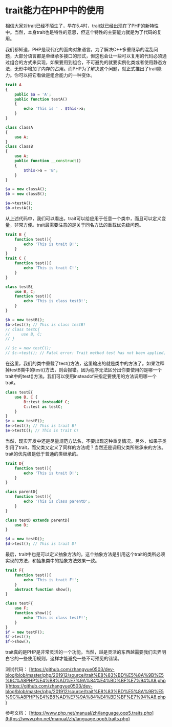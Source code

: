 # trait能力在PHP中的使用

相信大家对trait已经不陌生了，早在5.4时，trait就已经出现在了PHP的新特性中。当然，本身trait也是特性的意思，但这个特性的主要能力就是为了代码的复用。

我们都知道，PHP是现代化的面向对象语言。为了解决C++多重继承的混乱问题，大部分语言都是单继承多接口的形式，但这也会让一些可以复用的代码必须通过组合的方式来实现，如果要用到组合，不可避免的就要实例化类或者使用静态方法，无形中增加了内存的占用。而PHP为了解决这个问题，就正式推出了trait能力。你可以把它看做是组合能力的一种变体。

```php
trait A
{
    public $a = 'A';
    public function testA()
    {
        echo 'This is ' . $this->a;
    }
}

class classA
{
    use A;
}
class classB
{
    use A;
    public function __construct()
    {
        $this->a = 'B';
    }
}

$a = new classA();
$b = new classB();

$a->testA();
$b->testA();
```

从上述代码中，我们可以看出，trait可以给应用于任意一个类中，而且可以定义变量，非常方便。trait最需要注意的是关于同名方法的重载优先级问题。

```php
trait B {
    function test(){
        echo 'This is trait B!';
    }
}
trait C {
    function test(){
        echo 'This is trait C!';
    }
}

class testB{
    use B, C;
    function test(){
        echo 'This is class testB!';
    }
}

$b = new testB();
$b->test(); // This is class testB!
// class testC{
//     use B, C;
// }

// $c = new testC();
// $c->test(); // Fatal error: Trait method test has not been applied, because there are collisions with other trait methods on testC
```

在这里，我们的类中重载了test()方法，这里输出的就是类中的方法了。如果注释掉testB类中的test()方法，则会报错。因为程序无法区分出你要使用的是哪一个trait中的test()方法。我们可以使用insteadof来指定要使用的方法调用哪一个trait。

```php
class testE{
    use B, C {
        B::test insteadOf C;
        C::test as testC;
    }
}
$e = new testE();
$e->test(); // This is trait B!
$e->testC(); // This is trait C!
```

当然，现实开发中还是尽量规范方法名，不要出现这种重复情况。另外，如果子类引用了trait，而父类又定义了同样的方法呢？当然还是调用父类所继承来的方法。trait的优先级是低于普通的类继承的。

```php
trait D{
    function test(){
        echo 'This is trait D!';
    }
}

class parentD{
    function test(){
        echo 'This is class parentD';
    }
}

class testD extends parentD{
    use D;
}

$d = new testD();
$d->test(); // This is trait D!
```

最后，trait中也是可以定义抽象方法的。这个抽象方法是引用这个trait的类所必须实现的方法，和抽象类中的抽象方法效果一致。

```php
trait F{
    function test(){
        echo 'This is trait F!';
    }
    abstract function show();
}

class testF{
    use F;
    function show(){
        echo 'This is class testF!';
    }
}
$f = new testF();
$f->test();
$f->show();
```

trait真的是PHP是非常灵活的一个功能。当然，越是灵活的东西越需要我们去弄明白它的一些使用规则，这样才能避免一些不可预见的错误。

测试代码：
[https://github.com/zhangyue0503/dev-blog/blob/master/php/201912/source/trait%E8%83%BD%E5%8A%9B%E5%9C%A8PHP%E4%B8%AD%E7%9A%84%E4%BD%BF%E7%94%A8.php](https://github.com/zhangyue0503/dev-blog/blob/master/php/201912/source/trait%E8%83%BD%E5%8A%9B%E5%9C%A8PHP%E4%B8%AD%E7%9A%84%E4%BD%BF%E7%94%A8.php)

参考文档：
[https://www.php.net/manual/zh/language.oop5.traits.php](https://www.php.net/manual/zh/language.oop5.traits.php)